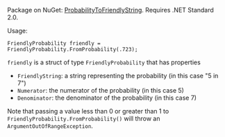 Package on NuGet: [ProbabilityToFriendlyString](https://www.nuget.org/packages/ProbabilityToFriendlyString/).  Requires .NET Standard 2.0. 

Usage:

    FriendlyProbability friendly = FriendlyProbability.FromProbability(.723);
    
`friendly` is a struct of type `FriendlyProbability` that has properties
- `FriendlyString`: a string representing the probability (in this case "5 in 7")
- `Numerator`: the numerator of the probability (in this case 5)
- `Denominator`: the denominator of the probability (in this case 7)

Note that passing a value less than 0 or greater than 1 to `FriendlyProbability.FromProbability()` will throw an `ArgumentOutOfRangeException`.
